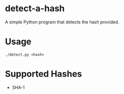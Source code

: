 # detect-a-hash

A simple Python program that detects the hash provided. 

# Usage
```
./detect.py <hash>
```

# Supported Hashes
* SHA-1

